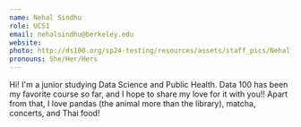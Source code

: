 ```yaml
---
name: Nehal Sindhu
role: UCS1
email: nehalsindhu@berkeley.edu
website:
photo: http://ds100.org/sp24-testing/resources/assets/staff_pics/Nehal_Sindhu.png
pronouns: She/Her/Hers
---
```


Hi! I'm a junior studying Data Science and Public Health. Data 100 has been my favorite course so far, and I hope to share my love for it with you!! Apart from that, I love pandas (the animal more than the library), matcha, concerts, and Thai food!
